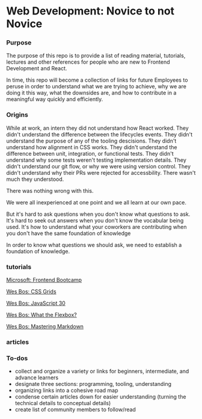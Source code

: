# Web Development: Novice to not Novice

### Purpose

The purpose of this repo is to provide a list of reading material, tutorials, lectures and other references for people who are new to Frontend Development and React.

In time, this repo will become a collection of links for future Employees to peruse in order to understand what we are trying to achieve, why we are doing it this way, what the downsides are, and how to contribute in a meaningful way quickly and efficiently.

### Origins

While at work, an intern they did not understand how React worked. They didn't understand the difference between the lifecycles events. They didn't understand the purpose of any of the tooling descisions. They didn't understand how alignment in CSS works. They didn't understand the difference between unit, integration, or functional tests. They didn't understand why some tests weren't testing implementation details. They didn't understand our git flow, or why we were using version control. They didn't understand why their PRs were rejected for accessbility. There wasn't much they understood.

There was nothing wrong with this.

We were all inexperienced at one point and we all learn at our own pace.

But it's hard to ask questions when you don't know what questions to ask. It's hard to seek out answers when you don't know the vocabular being used. It's how to understand what your coworkers are contributing when you don't have the same foundation of knowledge

In order to know what questions we should ask, we need to establish a foundation of knowledge.


### tutorials

[Microsoft: Frontend Bootcamp](https://github.com/Microsoft/frontend-bootcamp)

[Wes Bos: CSS Grids](https://cssgrid.io/)

[Wes Bos: JavaScript 30](https://javascript30.com/)

[Wes Bos: What the Flexbox?](https://flexbox.io/)

[Wes Bos: Mastering Markdown](https://masteringmarkdown.com/)


### articles


### To-dos

* collect and organize a variety or links for beginners, intermediate, and advance learners
* designate three sections: programming, tooling, understanding
* organizing links into a cohesive road map
* condense certain articles down for easier understanding (turning the technical details to conceptual details)
* create list of community members to follow/read


